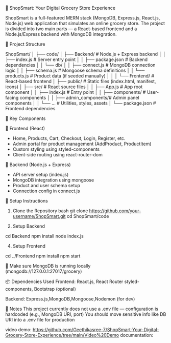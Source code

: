 🛒 ShopSmart: Your Digital Grocery Store Experience

ShopSmart is a full-featured MERN stack (MongoDB, Express.js, React.js, Node.js) web application that simulates an online grocery store. The project is divided into two main parts — a React-based frontend and a Node.js/Express backend with MongoDB integration.

📁 Project Structure

ShopSmart/
│
├── code/
│ ├── Backend/ # Node.js + Express backend
│ │ ├── index.js # Server entry point
│ │ ├── package.json # Backend dependencies
│ │ └── db/
│ │ ├── connect.js # MongoDB connection logic
│ │ ├── schema.js # Mongoose schema definitions
│ │ └── products.js # Product data (if seeded manually)
│ │
│ └── Frontend/ # React-based frontend
│ ├── public/ # Static files (index.html, manifest, icons)
│ ├── src/ # React source files
│ │ ├── App.js # App root component
│ │ ├── index.js # Entry point
│ │ ├── components/ # User-facing components
│ │ ├── admin_components/# Admin panel components
│ │ └── ... # Utilities, styles, assets
│ └── package.json # Frontend dependencies

🚀 Key Components

🔹 Frontend (React)
- Home, Products, Cart, Checkout, Login, Register, etc.
- Admin portal for product management (AddProduct, ProductItem)
- Custom styling using styled-components
- Client-side routing using react-router-dom

🔹 Backend (Node.js + Express)
- API server setup (index.js)
- MongoDB integration using mongoose
- Product and user schema setup
- Connection config in connect.js

🔧 Setup Instructions
 1. Clone the Repository
bash
git clone https://github.com/your-username/ShopSmart.git
cd ShopSmart/code

3. Setup Backend

cd Backend
npm install
node index.js

4. Setup Frontend

cd ../Frontend
npm install
npm start

🔁 Make sure MongoDB is running locally (mongodb://127.0.0.1:27017/grocery)

📦 Dependencies Used
Frontend:
React.js, React Router styled-components, Bootstrap (optional)

Backend:
Express.js,MongoDB,Mongoose,Nodemon (for dev)


📁 Notes
This project currently does not use a .env file — configuration is hardcoded (e.g., MongoDB URI, port)
You should move sensitive info like DB URI into a .env file for production

video demo: https://github.com/Geethikasree-7/ShopSmart-Your-Digital-Grocery-Store-Experience/tree/main/Video%20Demo
documentation: 


